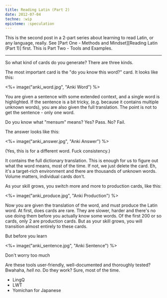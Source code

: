 ```yaml
---
title: Reading Latin (Part 2)
date: 2012-07-04
techne: :wip
episteme: :speculation
---
```


This is the second post in a 2-part series about learning to read Latin, or any language, really. See [Part One - Methods and Mindset][Reading Latin (Part 1)] first. This is Part Two - Tools and Examples.

---

So what kind of cards do you generate? There are three kinds.

The most important card is the "do you know this word?" card. It looks like this:

<%= image("anki_word.jpg", "Anki Word") %>

You are given a sentence with some extended context, and a single word is highlighted. If the sentence is a bit tricky, (e.g. because it contains multiple unknown words), you are also given the full translation. The point is not to get the sentence - only one word.

Do you know what "mensum" means? Yes? Pass. No? Fail.

The answer looks like this:

<%= image("anki_answer.jpg", "Anki Answer") %>

(Yes, this is for a different word. Fuck consistency.)

It contains the full dictionary translation. This is enough for us to figure out what the word means, most of the time. If not, we just delete the card. Eh, it's a target-rich environment and there are thousands of unknown words. Volume matters, individual cards don't.

As your skill grows, you switch more and more to production cards, like this:

<%= image("anki_produce.jpg", "Anki Production") %>

Now you are given the translation of the word, and must produce the Latin word. At first, does cards are rare. They are slower, harder and there's no use doing them before you actually know some words. Of the first 200 or so cards, only 2 are production cards. But as your skill grows, you will transition almost entirely to these cards.

But before you learn

<%= image("anki_sentence.jpg", "Anki Sentence") %>

Don't worry too much

Are these tools user-friendly, well-documented and thoroughly tested? Bwahaha, *hell no*. Do they work? Sure, most of the time.


- LingQ
- LWT
- Yomichan for Japanese



[^installation]:
    Install instructions, for \*nix users. Needs Ruby 1.9 and currently supports Latin, French and Japanese. If it doesn't work, *tough luck*. Read the code, fix it yourself.

    ~~~
    #!sh
    git clone http://github.com/muflax/MCD-card-generator.git mcd
    cd mcd
    bundle install
    bundle exec ruby latin-cards.rb ./txt/bello_gallico.txt
    ~~~

    The first run will take a while because it needs to cache all the translations, both from the dictionary in `./tools/words` and from Google Translate. But those are saved in `*.cache` files, so additional runs take only seconds.

    If you already have some known words you'd like to add, save them as `known/latin/*.txt` or take a look at `anki_to_known.rb` for a script to extract them from your Anki decks.

    Yes, this is all ugly code. I know.
